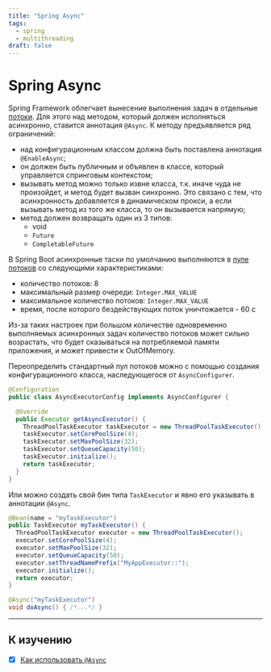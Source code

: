 ```yaml
---
title: "Spring Async"
tags:
  - spring
  - multithreading
draft: false
---
```


# Spring Async

Spring Framework облегчает вынесение выполнения задач в отдельные [потоки](../java/multithreading/threads.md).
Для этого над методом, который должен исполняться асинхронно, ставится аннотация `@Async`.
К методу предъявляется ряд ограничений:
- над конфигурационным классом должна быть поставлена аннотация `@EnableAsync`;
- он должен быть публичным и объявлен в классе, который управляется спринговым контекстом;
- вызывать метод можно только извне класса, т.к. иначе чуда не произойдет, и метод будет вызван синхронно. Это связано с тем, что асинхронность добавляется в динамическом прокси, а если вызывать метод из того же класса, то он вызывается напрямую;
- метод должен возвращать один из 3 типов:
    - void
    - `Future`
    - `CompletableFuture`

В Spring Boot асинхронные таски по умолчанию выполняются в [пуле потоков](../java/multithreading/thread_pools.md) со следующими характеристиками:
- количество потоков: 8
- максимальный размер очереди: `Integer.MAX_VALUE`
- максимальное количество потоков: `Integer.MAX_VALUE`
- время, после которого бездействующих поток уничтожается - 60 с

Из-за таких настроек при большом количестве одновременно выполняемых асинхронных задач количество потоков может сильно возрастать, что будет сказываться на потребляемой памяти приложения, и может привести к OutOfMemory.

Переопределить стандартный пул потоков можно с помощью создания конфигурационного класса, наследующегося от `AsyncConfigurer`.
```java
@Configuration
public class AsyncExecutorConfig implements AsyncConfigurer {

  @Override
  public Executor getAsyncExecutor() {
    ThreadPoolTaskExecutor taskExecutor = new ThreadPoolTaskExecutor();
    taskExecutor.setCorePoolSize(4);
    taskExecutor.setMaxPoolSize(32);
    taskExecutor.setQueueCapacity(50);
    taskExecutor.initialize();
    return taskExecutor;
  }
}
```

Или можно создать свой бин типа `TaskExecutor` и явно его указывать в аннотации `@Async`.
```java
@Bean(name = "myTaskExecutor")
public TaskExecutor myTaskExecutor() {
  ThreadPoolTaskExecutor executor = new ThreadPoolTaskExecutor();
  executor.setCorePoolSize(4);
  executor.setMaxPoolSize(32);
  executor.setQueueCapacity(50);
  executor.setThreadNamePrefix("MyAppExecutor::");
  executor.initialize();
  return executor;
}

@Async("myTaskExecutor")
void doAsync() { /*...*/ }
```


---
## К изучению
- [X] [Как использовать `@Async`](https://www.linkedin.com/pulse/asynchronous-calls-spring-boot-using-async-annotation-omar-ismail/)